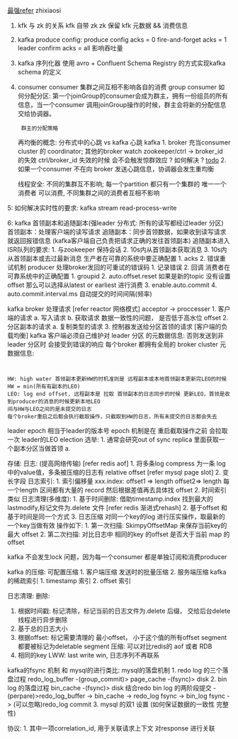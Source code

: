 [最强refer](https://blog.csdn.net/u013256816/article/details/71091774) zhixiaosi
1. kfk 与 zk 的关系
    kfk 自带 zk
    zk 保留 kfk 元数据 && 消费信息
    
2. kafka produce config: 
    produce config
    acks = 0 fire-and-forget
    acks = 1 leader confirm
    acks = all 影响吞吐量

3. kafka 序列化器
    使用 avro + Confluent Schema Registry 的方式实现kafka schema 的定义
    
4. consumer
    consumer 集群之间互相不影响各自的消费
    group consumer 如何分配分区:
        第一个joinGroup的consumer会成为群主，拥有一份组员的所有信息，当一个consumer
        调用joinGroup操作的时候，群主会将新的分配信息交给协调器。
        
        群主的分配策略
        
    再均衡的概念:
        分布式中的心跳 vs kafka 心跳
            kafka
            1. broker 充当consumer cluster 的 coordinator; 其他的broker watch zookeeper/ctrl -> broker_id 的失效 
                ctrl/broker_id 失效的时候 会不会触发惊群效应 ? 如何解决 ? [todo]()
            2. 
        如果一个consumer 不在向 broker 发送心跳信息，协调器会发生重均衡
    
    线程安全: 
        不同的集群互不影响; 每一个partition 都只有一个集群的 唯一一个消费者 可以消费, 不同集群之间的消费者互相不影响
    
    
5: 如何解决实时性的要求:
    kafka stream read-process-write
    

6: kafka 首领副本和追随副本(强leader 分布式: 所有的读写都经过leader 分区)
    首领副本：处理客户端的读写请求
    追随副本：同步首领数据，如果收到读写请求就返回报错信息 (kafka客户端自己负责把请求正确的发往首领副本)
    追随副本进入ISR队列的要求:
        1. 与zookeeper 保持会话
        2. 10s内从首领副本获取消息
        3. 10s内从首领副本或去过最新消息
    生产者在可靠的系统中要正确配置
        1. acks
        2. 错误重试机制
            producer 处理broker发回的可重试的错误码
                1. 记录错误
                2. 回调
    消费者在可靠系统中的正确配置
        1. groupid
        2. auto.offset.reset 如果是新的topic 没有设置offset 那么可以选择从latest or earliest 进行消费
        3. enable.auto.commit 
        4. auto.commit.interval.ms 自动提交的时间间隔(频率)
        
kafka broker 处理请求 [refer reactor 网络模式] acceptor -> proccesser 
    1. 客户端的请求
        a. 写入请求
        b. 获取请求
            数据一致性的问题， 是否低于高水位 offset
    2. 分区副本的请求
        a. 复制类型的请求
    3. 控制器发送给分区首领的请求
    [客户端的负载均衡] kafka 客户端必须自己维护对 leader 分区 的元数据信息: 否则发送到非leader 分区时 会接受到错误的响应
        每个broker 都拥有全局的 broker cluster 元数据信息:
             
        
#
    HW: high water 首领副本更新HW的时机准则是 远程副本或本地首领副本更新完LEO的时候 HW = min(所有有副本的LEO)
    LEO: log end offset, 远程副本是 拉取 首领副本的日志同步的时候 更新LEO，首领是收到producer的消息的时候更新本地LEO
    间与HW与LEO之间的是未提交的日志
    每个broker重启之后都会执行截取操作，只截取到HW的日志，所有未提交的日志都会失去
leader 
    epoch
        相当于leader的版本号
        epoch 机制是在 重启截取操作之前 会拉取一次 leader的LEO 
    election 选举:
        1. 通常会研究out of sync replica 里面获取一个副本分区当做首领
            a.  

存储:
    日志: (提高网络传输) [refer redis aof]
        1. 将多条log compress 为一条 log 中的value值，多条被压缩的日志有 relative offset
            [refer mysql page slot] 
        2. 变长字段
    日志索引:
        1. 索引偏移量
            xxx.index:    offset1  => length  offset2=> length
            每一个length 区间都有大量的 record 然后根据差值再去具体找 offset
        2. 时间索引
            类似
    日志清理(多维度):
        1. 基于时间删除:
            借助timestamp.index 找到最大的 lastmodify,标记文件为.delete 文件 
            [refer redis 渐进式rehash]
        2. 基于offset 和基于时间是同一个方式
        3. 日志压缩
            对同一个key的log 进行压实操作，取最新的 一个key当做有效
            操作如下:
                1. 第一次扫描: SkimpyOffsetMap 来保存当前key的最大 offset
                2. 第二次扫描: 对比日志中 相同的key 的offset 是否大于当前 map 的offset        

kafka 不会发生lock 问题，因为每一个consumer 都是单独订阅和消费producer

kafka 的压缩:
    可配置压缩 
    1. 客户端压缩
        发送时的批量压缩
    2. 服务端压缩
kafka的稀疏索引
    1. timestamp 索引
    2. offset 索引
    
日志清理:
   删除:
   1. 根据时间戳: 标记清除，标记当前的日志文件为.delete 后缀， 交给后台delete线程进行异步删除
   2. 基于总的日志大小
   2. 根据offset: 标记需要清理的 最小offset， 小于这个值的所有offset segment 都要被标记为deletable segment
   压缩: 可以对比redis的 aof 或者 RDB
   1. 相同的key LWW: last write win, 日志序列不再联系
   
kafka的fsync 机制 和 mysql的进行类比:
    mysql的落盘机制
        1. redo log 的三个落盘过程
            redo_log_buffer -(group_commit)> page_cache -(fsync)> disk
        2. bin log 的落盘过程
            bin_cache -(fsync)> disk
        结合redo bin log 的两阶段提交
            -(perpare)>redo_log_buffer  -> bin_cache -> redo_log fsync -> bin_log fsync -> (可以忽略)redo_log commit
        3. mysql 的双1 设置 (如何保证数据的一致性 完整性)   

协议:
    1. 其中一项correlation_id, 用于关联请求上下文 对response 进行关联 